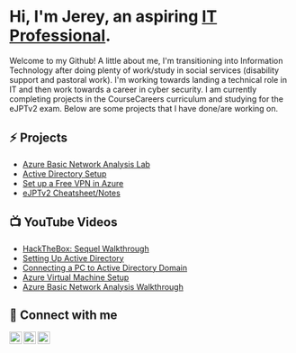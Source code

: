 # Hi, I'm Jerey, an aspiring  <a href="https://www.linkedin.com/in/jmeliendrez">IT Professional</a>.

Welcome to my Github! A little about me, I'm transitioning into Information Technology after doing plenty of work/study in social services (disability support and pastoral work). I'm working towards landing a technical role in IT and then work towards a career in cyber security. I am currently completing projects in the CourseCareers curriculum and studying for the eJPTv2 exam. Below are some projects that I have done/are working on.

## :zap: Projects


- [Azure Basic Network Analysis Lab](https://github.com/jmeliendrez/azure-network-analysis)
- [Active Directory Setup](https://github.com/jmeliendrez/azure-AD)
- [Set up a Free VPN in Azure](https://github.com/jmeliendrez/free-vpn)
- [eJPTv2 Cheatsheet/Notes](https://github.com/jmeliendrez/ejptv2)


## 📺  YouTube Videos

- [HackTheBox: Sequel Walkthrough](https://www.youtube.com/watch?v=BeTr4rG8Oig&ab_channel=JeremiahMeliendrez)
- [Setting Up Active Directory]()
- [Connecting a PC to Active Directory Domain]()
- [Azure Virtual Machine Setup](https://youtu.be/0YpwRYq-RAo)
- [Azure Basic Network Analysis Walkthrough](https://youtu.be/FVvaHPj0ikc)


## 🤳  Connect with me

[<img align="left" alt="JeremiahMeliendrez | YouTube" width="22px" src="https://cdn.jsdelivr.net/npm/simple-icons@v3/icons/youtube.svg" />][youtube]
[<img align="left" alt="JeremiahMeliendrez | Twitter" width="22px" src="https://cdn.jsdelivr.net/npm/simple-icons@v3/icons/twitter.svg" />][twitter]
[<img align="left" alt="JeremiahMeliendrez | LinkedIn" width="22px" src="https://cdn.jsdelivr.net/npm/simple-icons@v3/icons/linkedin.svg" />][linkedin]

[twitter]: https://twitter.com/r3zz_01
[youtube]: https://www.youtube.com/channel/UCUmVCNwD9UT8YgL7qbnnNrA
[linkedin]: https://www.linkedin.com/in/jmeliendrez/

<!--
**jmeliendrez/jmeliendrez** is a ✨ _special_ ✨ repository because its `README.md` (this file) appears on your GitHub profile.

Here are some ideas to get you started:

- 🔭 I’m currently working on ...
- 🌱 I’m currently learning ...
- 👯 I’m looking to collaborate on ...
- 🤔 I’m looking for help with ...
- 💬 Ask me about ...
- 📫 How to reach me: ...
- 😄 Pronouns: ...
- ⚡ Fun fact: ...
-->
